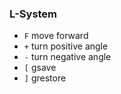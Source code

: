 ### L-System
* `F`  move forward
* `+`  turn positive angle
* `-`  turn negative angle
* `[`  gsave
* `]`  grestore
